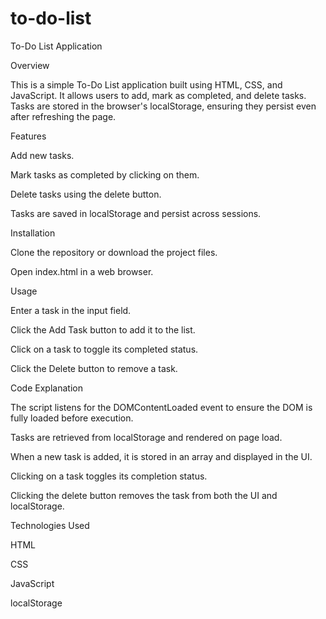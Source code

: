 # to-do-list
To-Do List Application

Overview

This is a simple To-Do List application built using HTML, CSS, and JavaScript. It allows users to add, mark as completed, and delete tasks. Tasks are stored in the browser's localStorage, ensuring they persist even after refreshing the page.

Features

Add new tasks.

Mark tasks as completed by clicking on them.

Delete tasks using the delete button.

Tasks are saved in localStorage and persist across sessions.

Installation

Clone the repository or download the project files.

Open index.html in a web browser.

Usage

Enter a task in the input field.

Click the Add Task button to add it to the list.

Click on a task to toggle its completed status.

Click the Delete button to remove a task.

Code Explanation

The script listens for the DOMContentLoaded event to ensure the DOM is fully loaded before execution.

Tasks are retrieved from localStorage and rendered on page load.

When a new task is added, it is stored in an array and displayed in the UI.

Clicking on a task toggles its completion status.

Clicking the delete button removes the task from both the UI and localStorage.

Technologies Used

HTML

CSS

JavaScript

localStorage

